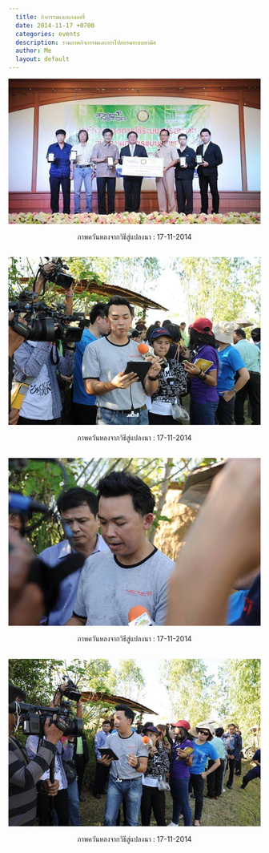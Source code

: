 ```yaml
---
  title: กิจกรรมและแกลลอรี่
  date: 2014-11-17 +0700		  
  categories: events		
  description: รวมภาพกิจกรรมและการไปอบรมระบบทามิส
  author: Me		 
  layout: default
---
```

<div style="text-align:center" markdown="1">
<img src="/pics/events/17112014/17112014-01.jpg" alt="events" style="width: 600px; "/>  

ภาพควันหลงจากวิธีสู่แปลงนา : 17-11-2014
<br><br>

<img src="/pics/events/17112014/17112014-02.jpg" alt="events" style="width: 600px; "/>  

ภาพควันหลงจากวิธีสู่แปลงนา : 17-11-2014
<br><br>

<img src="/pics/events/17112014/17112014-03.jpg" alt="events" style="width: 600px; "/>  

ภาพควันหลงจากวิธีสู่แปลงนา : 17-11-2014
 <br> <br>

<img src="/pics/events/17112014/17112014-04.jpg" alt="events" style="width: 600px; "/>  

ภาพควันหลงจากวิธีสู่แปลงนา : 17-11-2014
</div>

